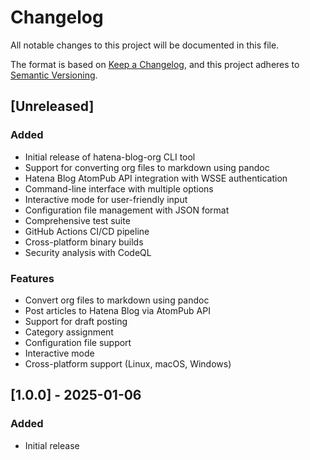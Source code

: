 # Changelog

All notable changes to this project will be documented in this file.

The format is based on [Keep a Changelog](https://keepachangelog.com/en/1.0.0/),
and this project adheres to [Semantic Versioning](https://semver.org/spec/v2.0.0.html).

## [Unreleased]

### Added
- Initial release of hatena-blog-org CLI tool
- Support for converting org files to markdown using pandoc
- Hatena Blog AtomPub API integration with WSSE authentication
- Command-line interface with multiple options
- Interactive mode for user-friendly input
- Configuration file management with JSON format
- Comprehensive test suite
- GitHub Actions CI/CD pipeline
- Cross-platform binary builds
- Security analysis with CodeQL

### Features
- Convert org files to markdown using pandoc
- Post articles to Hatena Blog via AtomPub API
- Support for draft posting
- Category assignment
- Configuration file support
- Interactive mode
- Cross-platform support (Linux, macOS, Windows)

## [1.0.0] - 2025-01-06

### Added
- Initial release